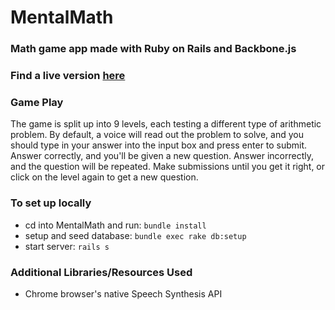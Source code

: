 # MentalMath

### Math game app made with Ruby on Rails and Backbone.js

### Find a live version [here][heroku]
[heroku]: http://mentalmath.judylong.xyz/

### Game Play
The game is split up into 9 levels, each testing a different type of arithmetic problem.
By default, a voice will read out the problem to solve, and you should type in your answer into the input box and press enter to submit.
Answer correctly, and you'll be given a new question.
Answer incorrectly, and the question will be repeated. Make submissions until you get it right, or click on the level again to get a new question.

### To set up locally
- cd into MentalMath and run: `bundle install`
- setup and seed database: `bundle exec rake db:setup`
- start server: `rails s`

### Additional Libraries/Resources Used
- Chrome browser's native Speech Synthesis API
